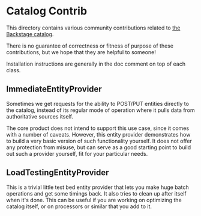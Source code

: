 # Catalog Contrib

This directory contains various community contributions related to [the Backstage catalog](https://backstage.io/docs/features/software-catalog/software-catalog-overview).

There is no guarantee of correctness or fitness of purpose of these
contributions, but we hope that they are helpful to someone!

Installation instructions are generally in the doc comment on top of each class.

## ImmediateEntityProvider

Sometimes we get requests for the ability to POST/PUT entities directly to the
catalog, instead of its regular mode of operation where it pulls data from
authoritative sources itself.

The core product does not intend to support this use case, since it comes with a
number of caveats. However, this entity provider demonstrates how to build a
very basic version of such functionality yourself. It does not offer any
protection from misuse, but can serve as a good starting point to build out such
a provider yourself, fit for your particular needs.

## LoadTestingEntityProvider

This is a trivial little test bed entity provider that lets you make huge batch
operations and get some timings back. It also tries to clean up after itself
when it's done. This can be useful if you are working on optimizing the catalog
itself, or on processors or similar that you add to it.
